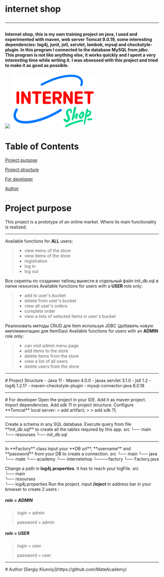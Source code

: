 <h1>internet shop</>
<hr>
<h4>Internet shop, this is my own training project on java, I used and experimented with maven, 
web server Tomcat 9.0.19, some interesting dependencies: log4j, junit, jstl, servlet, lombok, 
mysql and checkstyle-plugin. In this program I connected to the database MySQL from jdbc. 
This program is not like anything else, it works quickly and I spent a very interesting time 
while writing it. I was obsessed with this project and tried to make it as good as possible.</h4>    

![](
https://camo.githubusercontent.com/6665a0c8ffeaf2c0caf52baeab22d63849fcbf86/68747470733a2f2f696d672e736869656c64732e696f2f6769746875622f6c616e6775616765732f746f702f53657267697941676565762f696e7465726e65746d61726b6574)
![](https://github.com/MateAcademy/internetshop/blob/26/src/main/webapp/WEB-INF/images/internetshop.png)
# Table of Contents
[Project purpose](#purpose)

[Project structure](#structure)

[For developer](#developer-start)

[Author](#author)


# <a name="purpose"></a>Project purpose
This project is a prototype of an online market. 
Where its main functionality is realized.
<hr>

Available functions for **ALL** users: 
 >- view menu of the store
 >- view items of the store
 >- registration
 >- log in
 >- log out
 
 Все скрипты по созданию таблиц вынести в отдельный файл init_db.sql в папке resources
 Available functions for users with a **USER** role only: 
 >- add to user's bucket
 >- delete from user's bucket
 >- view all user's orders
 >- complete order
 >- view a lists of selected items in user`s bucket
 
 Реализовать методы CRUD для Item используя JDBC (добавить новую имплементацию для ItemDao)
 Available functions for users with an **ADMIN** role only:
 >- can visit admin menu page
 >- add items to the store
 >- delete items from the store
 >- view a list of all users
 >- delete users from the store
<hr>
# <a name="structure"></a>Project Structure
- Java 11
- Maven 4.0.0
- javax.servlet 3.1.0
- jstl 1.2
- log4j 1.2.17
- maven-checkstyle-plugin
- mysql-connector-java 8.0.18
<hr>
# <a name="developer-start"></a>For developer
Open the project in your IDE.
Add it as maven project.
Import dependencies.
Add sdk 11 in project structure.
Configure **Tomcat** local server:
> add artifact;
>
> add sdk 11;
<hr>
Create a schema in any SQL database.
Execute query from file **init_db.sql** to create all the tables required by this app.
    src                 
     └── main            
         └── resourses        
                └── init_db.sql 
     
<hr>
In **Factory** class input your **DB url**, **username** and **password** from your DB to create a connection.
    src                 
     └── main            
        └── java        
            └── mate
                └── academy
                    └── internetshop
                          └────factory
                                └── Factory.java
     
Change a path in **log4j.properties**. It has to reach your logFile.
    src                 
     └── main            
         └── resourses        
                └── log4j.properties 
Run the project.
input **/inject** in address bar in your browser to create 2 users :
##### role = ADMIN
>login = admin
>
>password = admin
>
##### role = USER
>login = user
>
>password = user
<hr>
# <a name="authors"></a>Author
 [Sergiy Klunniy](https://github.com/MateAcademy)
